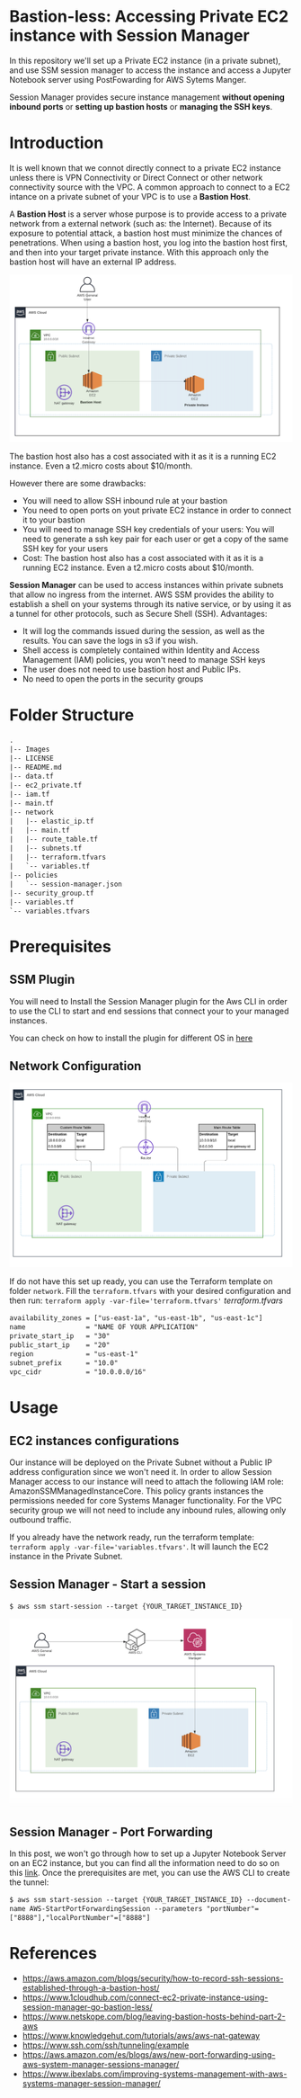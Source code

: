 # Bastion-less: Accessing Private EC2 instance with Session Manager

In this repository we'll set up a Private EC2 instance (in a private subnet), and use SSM session manager to access the instance and access a Jupyter Notebook server using PostFowarding for AWS Sytems Manger.

Session Manager provides secure instance management **without opening inbound ports** or **setting up bastion hosts** or **managing the SSH keys**.

# Introduction

It is well known that we connot directly connect to a private EC2 instance unless there is VPN Connectivity or Direct Connect or other network connectivity source with the VPC. A common approach to connect to a EC2 intance on a private subnet of your VPC is to use a **Bastion Host**.

A **Bastion Host** is a server whose purpose is to provide access to a private network from a external network (such as: the Internet). Because of its exposure to potential attack, a bastion host must minimize the chances of penetrations. When using a bastion host, you log into the bastion host first, and then into your target private instance. With this approach only the bastion host will have an external IP address.

![BastionHost](Images/BastionHost.png)

The bastion host also has a cost associated with it as it is a running EC2 instance. Even a t2.micro costs about $10/month.

However there are some drawbacks:

- You will need to allow SSH inbound rule at your bastion
- You need to open ports on yout private EC2 instance in order to connect it to your bastion
- You will need to manage SSH key credentials of your users: You will need to generate a ssh key pair for each user or get a copy of the same SSH key for your users
- Cost: The bastion host also has a cost associated with it as it is a running EC2 instance. Even a t2.micro costs about $10/month.

**Session Manager** can be used to access instances within private subnets that allow no ingress from the internet. AWS SSM provides the ability to establish a shell on your systems through its native service, or by using it as a tunnel for other protocols, such as Secure Shell (SSH). Advantages:

- It will log the commands issued during the session, as well as the results. You can save the logs in s3 if you wish.
- Shell access is completely contained within Identity and Access Management (IAM) policies, you won't need to manage SSH keys
- The user does not need to use bastion host and Public IPs.
- No need to open the ports in the security groups

# Folder Structure
```
.
|-- Images
|-- LICENSE
|-- README.md
|-- data.tf
|-- ec2_private.tf
|-- iam.tf
|-- main.tf
|-- network
|   |-- elastic_ip.tf
|   |-- main.tf
|   |-- route_table.tf
|   |-- subnets.tf
|   |-- terraform.tfvars
|   `-- variables.tf
|-- policies
|   `-- session-manager.json
|-- security_group.tf
|-- variables.tf
`-- variables.tfvars
```
# Prerequisites

## SSM Plugin
You will need to Install the Session Manager plugin for the Aws CLI in order to use the CLI to start and end sessions that connect your to your managed instances.

You can check on how to install the plugin for different OS in [here](https://docs.aws.amazon.com/systems-manager/latest/userguide/session-manager-working-with-install-plugin.html)

## Network Configuration

![Network](Images/Network.png)

If do not have this set up ready, you can use the Terraform template on folder `network`.
Fill the `terraform.tfvars` with your desired configuration and then run: `terraform apply -var-file='terraform.tfvars'`
*terraform.tfvars*
```
availability_zones = ["us-east-1a", "us-east-1b", "us-east-1c"]
name               = "NAME OF YOUR APPLICATION"
private_start_ip   = "30"
public_start_ip    = "20"
region             = "us-east-1"
subnet_prefix      = "10.0"
vpc_cidr           = "10.0.0.0/16"
```

# Usage

## EC2 instances configurations

Our instance will be deployed on the Private Subnet without a Public IP address configuration since we won't need it.
In order to allow Session Manager access to our instance will need to attach the following IAM role: AmazonSSMManagedInstanceCore. This policy grants instances the permissions needed for core Systems Manager functionality.
For the VPC security group we will not need to include any inbound rules, allowing only outbound traffic.

If you already have the network ready, run the terraform template: `terraform apply -var-file='variables.tfvars'`. It will launch the EC2 instance in the Private Subnet.

## Session Manager - Start a session

```
$ aws ssm start-session --target {YOUR_TARGET_INSTANCE_ID}
```
![SessionManger](Images/SessionManager.png)

## Session Manager - Port Forwarding
In this post, we won't go through how to set up a Jupyter Notebook Server on an EC2 instance, but you can find all the information need to do so on this [link](https://www.dataplyr.com/blog/2017/04/22/aws-post/).
Once the prerequisites are met, you can use the AWS CLI  to create the tunnel:
```
$ aws ssm start-session --target {YOUR_TARGET_INSTANCE_ID} --document-name AWS-StartPortForwardingSession --parameters "portNumber"=["8888"],"localPortNumber"=["8888"]
```

# References
- https://aws.amazon.com/blogs/security/how-to-record-ssh-sessions-established-through-a-bastion-host/
- https://www.1cloudhub.com/connect-ec2-private-instance-using-session-manager-go-bastion-less/
- https://www.netskope.com/blog/leaving-bastion-hosts-behind-part-2-aws
- https://www.knowledgehut.com/tutorials/aws/aws-nat-gateway
- https://www.ssh.com/ssh/tunneling/example
- https://aws.amazon.com/es/blogs/aws/new-port-forwarding-using-aws-system-manager-sessions-manager/
- https://www.ibexlabs.com/improving-systems-management-with-aws-systems-manager-session-manager/
